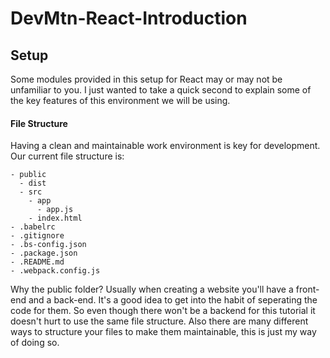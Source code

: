 # DevMtn-React-Introduction

## Setup
Some modules provided in this setup for React may or may not be unfamiliar to you. I just wanted to take a quick second to explain some of the key features of this environment we will be using.
#### File Structure
Having a clean and maintainable work environment is key for development. Our current file structure is:
````
- public
  - dist
  - src
	- app
	  - app.js
	- index.html
- .babelrc
- .gitignore
- .bs-config.json
- .package.json
- .README.md
- .webpack.config.js
````
Why the public folder? Usually when creating a website you'll have a front-end and a back-end. It's a good idea to get into the habit of seperating the code for them. So even though there won't be a backend for this tutorial it doesn't hurt to use the same file structure. Also there are many different ways to structure your files to make them maintainable, this is just my way of doing so.